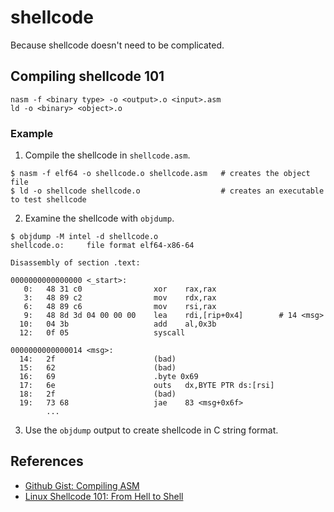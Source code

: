# shellcode

Because shellcode doesn't need to be complicated.

## Compiling shellcode 101

```
nasm -f <binary type> -o <output>.o <input>.asm
ld -o <binary> <object>.o
```

### Example

1. Compile the shellcode in `shellcode.asm`.

```console
$ nasm -f elf64 -o shellcode.o shellcode.asm   # creates the object file
$ ld -o shellcode shellcode.o                  # creates an executable to test shellcode
```

2. Examine the shellcode with `objdump`.

```console
$ objdump -M intel -d shellcode.o
shellcode.o:     file format elf64-x86-64

Disassembly of section .text:

0000000000000000 <_start>:
   0:   48 31 c0                xor    rax,rax
   3:   48 89 c2                mov    rdx,rax
   6:   48 89 c6                mov    rsi,rax
   9:   48 8d 3d 04 00 00 00    lea    rdi,[rip+0x4]        # 14 <msg>
  10:   04 3b                   add    al,0x3b
  12:   0f 05                   syscall

0000000000000014 <msg>:
  14:   2f                      (bad)
  15:   62                      (bad)
  16:   69                      .byte 0x69
  17:   6e                      outs   dx,BYTE PTR ds:[rsi]
  18:   2f                      (bad)
  19:   73 68                   jae    83 <msg+0x6f>
        ...
```

3. Use the `objdump` output to create shellcode in C string format.

## References
- [Github Gist: Compiling ASM](https://gist.github.com/yellowbyte/d91da3c3b0bc3ee6d1d1ac5327b1b4b2)
- [Linux Shellcode 101: From Hell to Shell](https://axcheron.github.io/linux-shellcode-101-from-hell-to-shell/)
